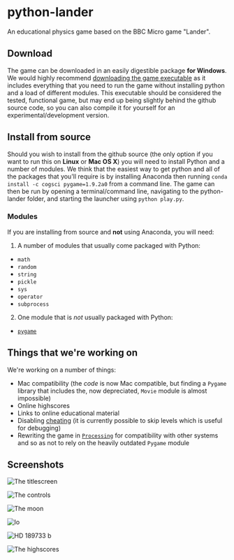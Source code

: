 # python-lander
An educational physics game based on the BBC Micro game "Lander".

## Download
The game can be downloaded in an easily digestible package **for Windows**. We would highly recommend [downloading the game executable](https://mega.nz/#!8oFQAS6J!btz5GAAcqPAbZmvoGzTROle61vAeZJYnGkT5NoSZL50) as it includes everything that you need to run the game without installing python and a load of different modules. This executable should be considered the tested, functional game, but may end up being slightly behind the github source code, so you can also compile it for yourself for an experimental/development version.

## Install from source
Should you wish to install from the github source (the only option if you want to run this on **Linux** or **Mac OS X**) you will need to install Python and a number of modules. We think that the easiest way to get python and all of the packages that you'll require is by installing Anaconda then running `conda install -c cogsci pygame=1.9.2a0` from a command line. The game can then be run by opening a terminal/command line, navigating to the python-lander folder, and starting the launcher using `python play.py`.

### Modules
If you are installing from source and **not** using Anaconda, you will need:

1. A number of modules that usually come packaged with Python:
  * `math`
  * `random`
  * `string`
  * `pickle`
  * `sys`
  * `operator`
  * `subprocess`

2. One module that is *not* usually packaged with Python:
  * [`pygame`](http://www.pygame.org/hifi.html)

## Things that we're working on
We're working on a number of things:
* Mac compatibility (the *code* is now Mac compatible, but finding a `Pygame` library that includes the, now depreciated, `Movie` module is almost impossible)
* Online highscores
* Links to online educational material
* Disabling [cheating](https://github.com/aricooperdavis/lander/blob/master/main/level1.py#L188) (it is currently possible to skip levels which is useful for debugging)
* Rewriting the game in [`Processing`](https://processing.org/) for compatibility with other systems and so as not to rely on the heavily outdated `Pygame` module

## Screenshots
![The titlescreen](http://i.imgur.com/81xPhF4.jpg "The titlescreen")

![The controls](http://i.imgur.com/2ijzsWW.jpg "The controls")

![The moon](http://i.imgur.com/AI7M7Gv.png "The moon")

![Io](http://i.imgur.com/hFsNd8u.jpg "Io")

![HD 189733 b](http://i.imgur.com/Na7RsZr.jpg "HD 189733 b")

![The highscores](http://i.imgur.com/eOpysNq.jpg "The highscores")
